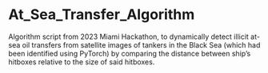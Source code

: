 # At_Sea_Transfer_Algorithm
Algorithm script from 2023 Miami Hackathon, to dynamically detect illicit at-sea oil transfers from satellite images of tankers in the Black Sea (which had been identified using PyTorch) by comparing the distance between ship’s hitboxes relative to the size of said hitboxes.
